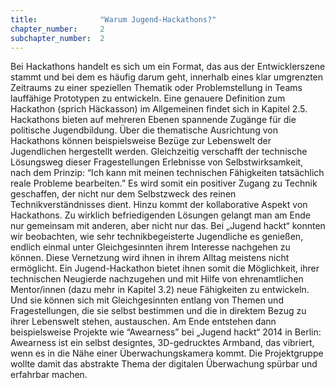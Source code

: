 ```yaml
---
title: 				"Warum Jugend-Hackathons?"
chapter_number: 	2
subchapter_number:	2
---
```

        
Bei Hackathons handelt es sich um ein Format, das aus der Entwicklerszene stammt und bei dem es häufig darum geht, innerhalb eines klar umgrenzten Zeitraums zu einer speziellen Thematik oder Problemstellung in Teams lauffähige Prototypen zu entwickeln. Eine genauere Definition zum Hackathon (sprich Häckasson) im Allgemeinen findet sich in Kapitel 2.5. Hackathons bieten auf mehreren Ebenen spannende Zugänge für die politische Jugendbildung. Über die thematische Ausrichtung von Hackathons können beispielsweise Bezüge zur Lebenswelt der Jugendlichen hergestellt werden. Gleichzeitig verschafft der technische Lösungsweg dieser Fragestellungen Erlebnisse von Selbstwirksamkeit, nach dem Prinzip: “Ich kann mit meinen technischen Fähigkeiten tatsächlich reale Probleme bearbeiten.”  Es wird somit ein positiver Zugang zu Technik geschaffen, der nicht nur dem Selbstzweck des reinen Technikverständnisses dient. Hinzu kommt der kollaborative Aspekt von Hackathons. Zu wirklich befriedigenden Lösungen gelangt man am Ende nur gemeinsam mit anderen, aber nicht nur das. Bei „Jugend hackt“ konnten wir beobachten, wie sehr technikbegeisterte Jugendliche es genießen, endlich einmal unter Gleichgesinnten ihrem Interesse nachgehen zu können. Diese Vernetzung wird ihnen in ihrem Alltag meistens nicht ermöglicht. Ein Jugend-Hackathon bietet ihnen somit die Möglichkeit, ihrer technischen Neugierde nachzugehen und mit Hilfe von ehrenamtlichen Mentor/innen (dazu mehr in Kapitel 3.2) neue Fähigkeiten zu entwickeln. Und sie können sich mit Gleichgesinnten entlang von Themen und Fragestellungen, die sie selbst bestimmen und die in direktem Bezug zu ihrer Lebenswelt stehen, austauschen. Am Ende entstehen dann beispielsweise Projekte wie “Awearness” bei „Jugend hackt“ 2014 in Berlin: Awearness ist ein selbst designtes, 3D-gedrucktes Armband, das vibriert, wenn es in die Nähe einer Überwachungskamera kommt. Die Projektgruppe wollte damit das abstrakte Thema der digitalen Überwachung spürbar und erfahrbar machen.
